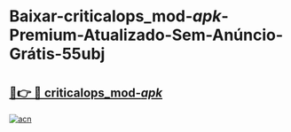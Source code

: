 # Baixar-criticalops_mod-_apk_-Premium-Atualizado-Sem-Anúncio-Grátis-55ubj

# <h2><a href="https://0rh69z.esa.edu.pl?src=criticalops_mod-_apk_&ref=55ubj">🔗👉 🔴 criticalops_mod-_apk_</a></h2>

[![acn](https://github.com/user-attachments/assets/0f9c940e-d8b0-45ae-aac7-cd30a18b3e1c)](https://0rh69z.esa.edu.pl?src=criticalops_mod-_apk_&ref=55ubj)

